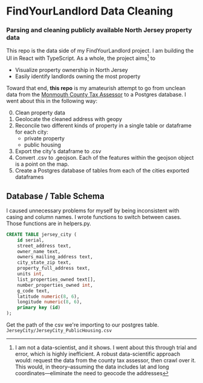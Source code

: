 # FindYourLandlord Data Cleaning

### Parsing and cleaning publicly available North Jersey property data

This repo is the data side of my FindYourLandlord project. I am building the UI in React with TypeScript.
As a whole, the project aims[^1] to

- Visualize property ownership in North Jersey
- Easily identify landlords owning the most property

Toward that end, **this repo** is my amateurish attempt to go from unclean data from the [Monmouth County Tax Assessor](https://tax1.co.monmouth.nj.us/cgi-bin/prc6.cgi?menu=index&ms_user=monm&passwd=data&district=1301&mode=11) to a Postgres database.
I went about this in the following way:

0. Clean property data
0. Geolocate the cleaned address with geopy
0. Reconcile two different kinds of property in a single table or dataframe for each city:
    - private property
    - public housing
0. Export the city's dataframe to .csv
0. Convert .csv to .geojson. Each of the features within the geojson object is a point on the map.
0. Create a Postgres database of tables from each of the cities exported dataframes

## Database / Table Schema
I caused unnecessary problems for myself by being inconsistent with casing and column names. I wrote functions to switch between cases. Those functions are in helpers.py.

```sql
CREATE TABLE jersey_city (
    id serial,
    street_address text,
    owner_name text,
    owners_mailing_address text,
    city_state_zip text,
    property_full_address text,
    units int,
    list_properties_owned text[],
    number_properties_owned int,
    g_code text,
    latitude numeric(8, 6),
    longitude numeric(8, 6),
    primary key (id)
);
```

Get the path of the csv we're importing to our postgres table.
`JerseyCity/JerseyCity_PublicHousing.csv`


[^1]:
    I am not a data-scientist, and it shows. I went about this through trial and error, which is highly inefficient.
    A robust data-scientific approach would: request the data from the county tax assessor, then crawl over it.
    This would, in theory–assuming the data includes lat and long coordinates—eliminate the need to geocode the addresses
